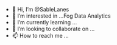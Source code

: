 - 👋 Hi, I’m @SableLanes
- 👀 I’m interested in ...Fog Data Analytics
- 🌱 I’m currently learning ...
- 💞️ I’m looking to collaborate on ...
- 📫 How to reach me ...

<!---
SableLanes/SableLanes is a ✨ special ✨ repository because its `README.md` (this file) appears on your GitHub profile.
You can click the Preview link to take a look at your changes.
--->
